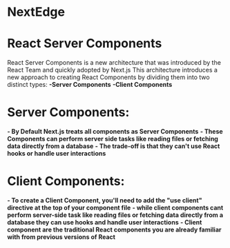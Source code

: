 # NextEdge

# React Server Components
React Server Components is a new architecture that was introduced by the React Team and quickly adopted by Next.js
This architecture introduces a new approach to creating React Components by dividing them into two distinct types: 
**-Server Components**
**-Client Components**

# Server Components:

**- By Default Next.js treats all components as Server Components**
**- These Components can perform server side tasks like reading files or fetching data directly from a database**
**- The trade-off is that they can't use React hooks or handle user interactions**

# Client Components:

**- To create a Client Component, you'll need to add the "use client" directive at the top of your component file**
**- while client components cant perform server-side task like reading files or fetching data directly from a database they can use hooks and handle user interactions**
**- Client component are the traditional React components you are already familiar with from previous versions of React**